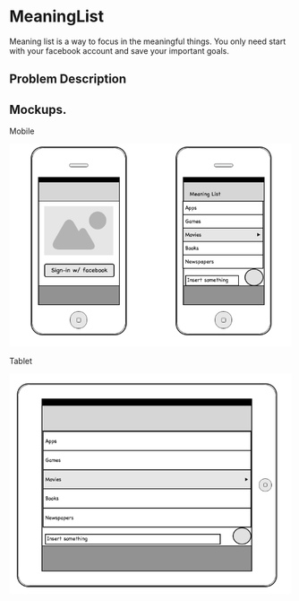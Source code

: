 # MeaningList

Meaning list is a way to focus in the meaningful things. You only need start with your facebook account and save your important goals.

## Problem Description


## Mockups.

Mobile

![](/img/img_1.png)

Tablet

![](/img/img_2.png)
